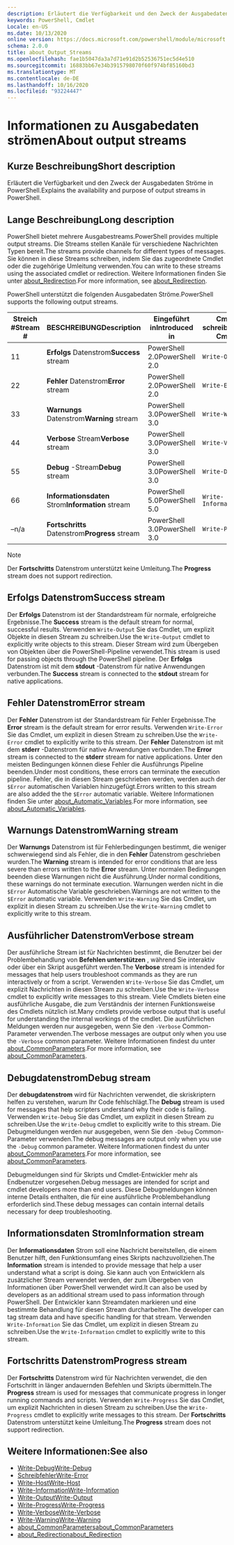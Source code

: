 ```yaml
---
description: Erläutert die Verfügbarkeit und den Zweck der Ausgabedaten Ströme in PowerShell.
keywords: PowerShell, Cmdlet
Locale: en-US
ms.date: 10/13/2020
online version: https://docs.microsoft.com/powershell/module/microsoft.powershell.core/about/about_output_streams?view=powershell-7&WT.mc_id=ps-gethelp
schema: 2.0.0
title: about_Output_Streams
ms.openlocfilehash: fae1b5047da3a7d71e91d2b52536751ec5d4e510
ms.sourcegitcommit: 16883bb67e34b3915798070f60f974bf85160bd3
ms.translationtype: MT
ms.contentlocale: de-DE
ms.lasthandoff: 10/16/2020
ms.locfileid: "93224447"
---
```

# <a name="about-output-streams"></a><span data-ttu-id="6d0f2-104">Informationen zu Ausgabedaten strömen</span><span class="sxs-lookup"><span data-stu-id="6d0f2-104">About output streams</span></span>

## <a name="short-description"></a><span data-ttu-id="6d0f2-105">Kurze Beschreibung</span><span class="sxs-lookup"><span data-stu-id="6d0f2-105">Short description</span></span>
<span data-ttu-id="6d0f2-106">Erläutert die Verfügbarkeit und den Zweck der Ausgabedaten Ströme in PowerShell.</span><span class="sxs-lookup"><span data-stu-id="6d0f2-106">Explains the availability and purpose of output streams in PowerShell.</span></span>

## <a name="long-description"></a><span data-ttu-id="6d0f2-107">Lange Beschreibung</span><span class="sxs-lookup"><span data-stu-id="6d0f2-107">Long description</span></span>

<span data-ttu-id="6d0f2-108">PowerShell bietet mehrere Ausgabestreams.</span><span class="sxs-lookup"><span data-stu-id="6d0f2-108">PowerShell provides multiple output streams.</span></span> <span data-ttu-id="6d0f2-109">Die Streams stellen Kanäle für verschiedene Nachrichten Typen bereit.</span><span class="sxs-lookup"><span data-stu-id="6d0f2-109">The streams provide channels for different types of messages.</span></span> <span data-ttu-id="6d0f2-110">Sie können in diese Streams schreiben, indem Sie das zugeordnete Cmdlet oder die zugehörige Umleitung verwenden.</span><span class="sxs-lookup"><span data-stu-id="6d0f2-110">You can write to these streams using the associated cmdlet or redirection.</span></span> <span data-ttu-id="6d0f2-111">Weitere Informationen finden Sie unter [about_Redirection](about_Redirection.md).</span><span class="sxs-lookup"><span data-stu-id="6d0f2-111">For more information, see [about_Redirection](about_Redirection.md).</span></span>

<span data-ttu-id="6d0f2-112">PowerShell unterstützt die folgenden Ausgabedaten Ströme.</span><span class="sxs-lookup"><span data-stu-id="6d0f2-112">PowerShell supports the following output streams.</span></span>

| <span data-ttu-id="6d0f2-113">Streich #</span><span class="sxs-lookup"><span data-stu-id="6d0f2-113">Stream #</span></span> |      <span data-ttu-id="6d0f2-114">BESCHREIBUNG</span><span class="sxs-lookup"><span data-stu-id="6d0f2-114">Description</span></span>       | <span data-ttu-id="6d0f2-115">Eingeführt in</span><span class="sxs-lookup"><span data-stu-id="6d0f2-115">Introduced in</span></span>  |    <span data-ttu-id="6d0f2-116">Cmdlet schreiben</span><span class="sxs-lookup"><span data-stu-id="6d0f2-116">Write Cmdlet</span></span>     |
| -------- | ---------------------- | -------------- | ------------------- |
| <span data-ttu-id="6d0f2-117">1</span><span class="sxs-lookup"><span data-stu-id="6d0f2-117">1</span></span>        | <span data-ttu-id="6d0f2-118">**Erfolgs** Datenstrom</span><span class="sxs-lookup"><span data-stu-id="6d0f2-118">**Success** stream</span></span>     | <span data-ttu-id="6d0f2-119">PowerShell 2.0</span><span class="sxs-lookup"><span data-stu-id="6d0f2-119">PowerShell 2.0</span></span> | `Write-Output`      |
| <span data-ttu-id="6d0f2-120">2</span><span class="sxs-lookup"><span data-stu-id="6d0f2-120">2</span></span>        | <span data-ttu-id="6d0f2-121">**Fehler** Datenstrom</span><span class="sxs-lookup"><span data-stu-id="6d0f2-121">**Error** stream</span></span>       | <span data-ttu-id="6d0f2-122">PowerShell 2.0</span><span class="sxs-lookup"><span data-stu-id="6d0f2-122">PowerShell 2.0</span></span> | `Write-Error`       |
| <span data-ttu-id="6d0f2-123">3</span><span class="sxs-lookup"><span data-stu-id="6d0f2-123">3</span></span>        | <span data-ttu-id="6d0f2-124">**Warnungs** Datenstrom</span><span class="sxs-lookup"><span data-stu-id="6d0f2-124">**Warning** stream</span></span>     | <span data-ttu-id="6d0f2-125">PowerShell 3.0</span><span class="sxs-lookup"><span data-stu-id="6d0f2-125">PowerShell 3.0</span></span> | `Write-Warning`     |
| <span data-ttu-id="6d0f2-126">4</span><span class="sxs-lookup"><span data-stu-id="6d0f2-126">4</span></span>        | <span data-ttu-id="6d0f2-127">**Verbose** Stream</span><span class="sxs-lookup"><span data-stu-id="6d0f2-127">**Verbose** stream</span></span>     | <span data-ttu-id="6d0f2-128">PowerShell 3.0</span><span class="sxs-lookup"><span data-stu-id="6d0f2-128">PowerShell 3.0</span></span> | `Write-Verbose`     |
| <span data-ttu-id="6d0f2-129">5</span><span class="sxs-lookup"><span data-stu-id="6d0f2-129">5</span></span>        | <span data-ttu-id="6d0f2-130">**Debug** -Stream</span><span class="sxs-lookup"><span data-stu-id="6d0f2-130">**Debug** stream</span></span>       | <span data-ttu-id="6d0f2-131">PowerShell 3.0</span><span class="sxs-lookup"><span data-stu-id="6d0f2-131">PowerShell 3.0</span></span> | `Write-Debug`       |
| <span data-ttu-id="6d0f2-132">6</span><span class="sxs-lookup"><span data-stu-id="6d0f2-132">6</span></span>        | <span data-ttu-id="6d0f2-133">**Informationsdaten** Strom</span><span class="sxs-lookup"><span data-stu-id="6d0f2-133">**Information** stream</span></span> | <span data-ttu-id="6d0f2-134">PowerShell 5.0</span><span class="sxs-lookup"><span data-stu-id="6d0f2-134">PowerShell 5.0</span></span> | `Write-Information` |
| <span data-ttu-id="6d0f2-135">–</span><span class="sxs-lookup"><span data-stu-id="6d0f2-135">n/a</span></span>      | <span data-ttu-id="6d0f2-136">**Fortschritts** Datenstrom</span><span class="sxs-lookup"><span data-stu-id="6d0f2-136">**Progress** stream</span></span>    | <span data-ttu-id="6d0f2-137">PowerShell 3.0</span><span class="sxs-lookup"><span data-stu-id="6d0f2-137">PowerShell 3.0</span></span> | `Write-Progress`    |

> [!NOTE]
> <span data-ttu-id="6d0f2-138">Der **Fortschritts** Datenstrom unterstützt keine Umleitung.</span><span class="sxs-lookup"><span data-stu-id="6d0f2-138">The **Progress** stream does not support redirection.</span></span>

## <a name="success-stream"></a><span data-ttu-id="6d0f2-139">Erfolgs Datenstrom</span><span class="sxs-lookup"><span data-stu-id="6d0f2-139">Success stream</span></span>

<span data-ttu-id="6d0f2-140">Der **Erfolgs** Datenstrom ist der Standardstream für normale, erfolgreiche Ergebnisse.</span><span class="sxs-lookup"><span data-stu-id="6d0f2-140">The **Success** stream is the default stream for normal, successful results.</span></span>
<span data-ttu-id="6d0f2-141">Verwenden `Write-Output` Sie das Cmdlet, um explizit Objekte in diesen Stream zu schreiben.</span><span class="sxs-lookup"><span data-stu-id="6d0f2-141">Use the `Write-Output` cmdlet to explicitly write objects to this stream.</span></span> <span data-ttu-id="6d0f2-142">Dieser Stream wird zum Übergeben von Objekten über die PowerShell-Pipeline verwendet.</span><span class="sxs-lookup"><span data-stu-id="6d0f2-142">This stream is used for passing objects through the PowerShell pipeline.</span></span> <span data-ttu-id="6d0f2-143">Der **Erfolgs** Datenstrom ist mit dem **stdout** -Datenstrom für native Anwendungen verbunden.</span><span class="sxs-lookup"><span data-stu-id="6d0f2-143">The **Success** stream is connected to the **stdout** stream for native applications.</span></span>

## <a name="error-stream"></a><span data-ttu-id="6d0f2-144">Fehler Datenstrom</span><span class="sxs-lookup"><span data-stu-id="6d0f2-144">Error stream</span></span>

<span data-ttu-id="6d0f2-145">Der **Fehler** Datenstrom ist der Standardstream für Fehler Ergebnisse.</span><span class="sxs-lookup"><span data-stu-id="6d0f2-145">The **Error** stream is the default stream for error results.</span></span> <span data-ttu-id="6d0f2-146">Verwenden `Write-Error` Sie das Cmdlet, um explizit in diesen Stream zu schreiben.</span><span class="sxs-lookup"><span data-stu-id="6d0f2-146">Use the `Write-Error` cmdlet to explicitly write to this stream.</span></span> <span data-ttu-id="6d0f2-147">Der **Fehler** Datenstrom ist mit dem **stderr** -Datenstrom für native Anwendungen verbunden.</span><span class="sxs-lookup"><span data-stu-id="6d0f2-147">The **Error** stream is connected to the **stderr** stream for native applications.</span></span> <span data-ttu-id="6d0f2-148">Unter den meisten Bedingungen können diese Fehler die Ausführungs Pipeline beenden.</span><span class="sxs-lookup"><span data-stu-id="6d0f2-148">Under most conditions, these errors can terminate the execution pipeline.</span></span> <span data-ttu-id="6d0f2-149">Fehler, die in diesen Stream geschrieben werden, werden auch der `$Error` automatischen Variablen hinzugefügt.</span><span class="sxs-lookup"><span data-stu-id="6d0f2-149">Errors written to this stream are also added the the `$Error` automatic variable.</span></span> <span data-ttu-id="6d0f2-150">Weitere Informationen finden Sie unter [about_Automatic_Variables](about_Automatic_Variables.md).</span><span class="sxs-lookup"><span data-stu-id="6d0f2-150">For more information, see [about_Automatic_Variables](about_Automatic_Variables.md).</span></span>

## <a name="warning-stream"></a><span data-ttu-id="6d0f2-151">Warnungs Datenstrom</span><span class="sxs-lookup"><span data-stu-id="6d0f2-151">Warning stream</span></span>

<span data-ttu-id="6d0f2-152">Der **Warnungs** Datenstrom ist für Fehlerbedingungen bestimmt, die weniger schwerwiegend sind als Fehler, die in den **Fehler** Datenstrom geschrieben wurden.</span><span class="sxs-lookup"><span data-stu-id="6d0f2-152">The **Warning** stream is intended for error conditions that are less severe than errors written to the **Error** stream.</span></span> <span data-ttu-id="6d0f2-153">Unter normalen Bedingungen beenden diese Warnungen nicht die Ausführung.</span><span class="sxs-lookup"><span data-stu-id="6d0f2-153">Under normal conditions, these warnings do not terminate execution.</span></span> <span data-ttu-id="6d0f2-154">Warnungen werden nicht in die `$Error` Automatische Variable geschrieben.</span><span class="sxs-lookup"><span data-stu-id="6d0f2-154">Warnings are not written to the `$Error` automatic variable.</span></span> <span data-ttu-id="6d0f2-155">Verwenden `Write-Warning` Sie das Cmdlet, um explizit in diesen Stream zu schreiben.</span><span class="sxs-lookup"><span data-stu-id="6d0f2-155">Use the `Write-Warning` cmdlet to explicitly write to this stream.</span></span>

## <a name="verbose-stream"></a><span data-ttu-id="6d0f2-156">Ausführlicher Datenstrom</span><span class="sxs-lookup"><span data-stu-id="6d0f2-156">Verbose stream</span></span>

<span data-ttu-id="6d0f2-157">Der ausführliche Stream ist für Nachrichten bestimmt, die Benutzer bei der Problembehandlung von **Befehlen unterstützen** , während Sie interaktiv oder über ein Skript ausgeführt werden.</span><span class="sxs-lookup"><span data-stu-id="6d0f2-157">The **Verbose** stream is intended for messages that help users troubleshoot commands as they are run interactively or from a script.</span></span> <span data-ttu-id="6d0f2-158">Verwenden `Write-Verbose` Sie das Cmdlet, um explizit Nachrichten in diesen Stream zu schreiben.</span><span class="sxs-lookup"><span data-stu-id="6d0f2-158">Use the `Write-Verbose` cmdlet to explicitly write messages to this stream.</span></span> <span data-ttu-id="6d0f2-159">Viele Cmdlets bieten eine ausführliche Ausgabe, die zum Verständnis der internen Funktionsweise des Cmdlets nützlich ist.</span><span class="sxs-lookup"><span data-stu-id="6d0f2-159">Many cmdlets provide verbose output that is useful for understanding the internal workings of the cmdlet.</span></span> <span data-ttu-id="6d0f2-160">Die ausführlichen Meldungen werden nur ausgegeben, wenn Sie den `-Verbose` Common-Parameter verwenden.</span><span class="sxs-lookup"><span data-stu-id="6d0f2-160">The verbose messages are output only when you use the `-Verbose` common parameter.</span></span> <span data-ttu-id="6d0f2-161">Weitere Informationen findest du unter [about_CommonParameters](about_CommonParameters.md).</span><span class="sxs-lookup"><span data-stu-id="6d0f2-161">For more information, see [about_CommonParameters](about_CommonParameters.md).</span></span>

## <a name="debug-stream"></a><span data-ttu-id="6d0f2-162">Debugdatenstrom</span><span class="sxs-lookup"><span data-stu-id="6d0f2-162">Debug stream</span></span>

<span data-ttu-id="6d0f2-163">Der **debugdatenstrom** wird für Nachrichten verwendet, die skriskriptern helfen zu verstehen, warum Ihr Code fehlschlägt.</span><span class="sxs-lookup"><span data-stu-id="6d0f2-163">The **Debug** stream is used for messages that help scripters understand why their code is failing.</span></span> <span data-ttu-id="6d0f2-164">Verwenden `Write-Debug` Sie das Cmdlet, um explizit in diesen Stream zu schreiben.</span><span class="sxs-lookup"><span data-stu-id="6d0f2-164">Use the `Write-Debug` cmdlet to explicitly write to this stream.</span></span> <span data-ttu-id="6d0f2-165">Die Debugmeldungen werden nur ausgegeben, wenn Sie den `-Debug` Common-Parameter verwenden.</span><span class="sxs-lookup"><span data-stu-id="6d0f2-165">The debug messages are output only when you use the `-Debug` common parameter.</span></span> <span data-ttu-id="6d0f2-166">Weitere Informationen findest du unter [about_CommonParameters](about_CommonParameters.md).</span><span class="sxs-lookup"><span data-stu-id="6d0f2-166">For more information, see [about_CommonParameters](about_CommonParameters.md).</span></span>

<span data-ttu-id="6d0f2-167">Debugmeldungen sind für Skripts und Cmdlet-Entwickler mehr als Endbenutzer vorgesehen.</span><span class="sxs-lookup"><span data-stu-id="6d0f2-167">Debug messages are intended for script and cmdlet developers more than end users.</span></span> <span data-ttu-id="6d0f2-168">Diese Debugmeldungen können interne Details enthalten, die für eine ausführliche Problembehandlung erforderlich sind.</span><span class="sxs-lookup"><span data-stu-id="6d0f2-168">These debug messages can contain internal details necessary for deep troubleshooting.</span></span>

## <a name="information-stream"></a><span data-ttu-id="6d0f2-169">Informationsdaten Strom</span><span class="sxs-lookup"><span data-stu-id="6d0f2-169">Information stream</span></span>

<span data-ttu-id="6d0f2-170">Der **Informationsdaten** Strom soll eine Nachricht bereitstellen, die einem Benutzer hilft, den Funktionsumfang eines Skripts nachzuvollziehen.</span><span class="sxs-lookup"><span data-stu-id="6d0f2-170">The **Information** stream is intended to provide message that help a user understand what a script is doing.</span></span> <span data-ttu-id="6d0f2-171">Sie kann auch von Entwicklern als zusätzlicher Stream verwendet werden, der zum Übergeben von Informationen über PowerShell verwendet wird.</span><span class="sxs-lookup"><span data-stu-id="6d0f2-171">It can also be used by developers as an additional stream used to pass information through PowerShell.</span></span> <span data-ttu-id="6d0f2-172">Der Entwickler kann Streamdaten markieren und eine bestimmte Behandlung für diesen Stream durcharbeiten.</span><span class="sxs-lookup"><span data-stu-id="6d0f2-172">The developer can tag stream data and have specific handling for that stream.</span></span> <span data-ttu-id="6d0f2-173">Verwenden `Write-Information` Sie das Cmdlet, um explizit in diesen Stream zu schreiben.</span><span class="sxs-lookup"><span data-stu-id="6d0f2-173">Use the `Write-Information` cmdlet to explicitly write to this stream.</span></span>

## <a name="progress-stream"></a><span data-ttu-id="6d0f2-174">Fortschritts Datenstrom</span><span class="sxs-lookup"><span data-stu-id="6d0f2-174">Progress stream</span></span>

<span data-ttu-id="6d0f2-175">Der **Fortschritts** Datenstrom wird für Nachrichten verwendet, die den Fortschritt in länger andauernden Befehlen und Skripts übermitteln.</span><span class="sxs-lookup"><span data-stu-id="6d0f2-175">The **Progress** stream is used for messages that communicate progress in longer running commands and scripts.</span></span> <span data-ttu-id="6d0f2-176">Verwenden `Write-Progress` Sie das Cmdlet, um explizit Nachrichten in diesen Stream zu schreiben.</span><span class="sxs-lookup"><span data-stu-id="6d0f2-176">Use the `Write-Progress` cmdlet to explicitly write messages to this stream.</span></span> <span data-ttu-id="6d0f2-177">Der **Fortschritts** Datenstrom unterstützt keine Umleitung.</span><span class="sxs-lookup"><span data-stu-id="6d0f2-177">The **Progress** stream does not support redirection.</span></span>

## <a name="see-also"></a><span data-ttu-id="6d0f2-178">Weitere Informationen:</span><span class="sxs-lookup"><span data-stu-id="6d0f2-178">See also</span></span>

- [<span data-ttu-id="6d0f2-179">Write-Debug</span><span class="sxs-lookup"><span data-stu-id="6d0f2-179">Write-Debug</span></span>](xref:Microsoft.PowerShell.Utility.Write-Debug)
- [<span data-ttu-id="6d0f2-180">Schreibfehler</span><span class="sxs-lookup"><span data-stu-id="6d0f2-180">Write-Error</span></span>](xref:Microsoft.PowerShell.Utility.Write-Error)
- [<span data-ttu-id="6d0f2-181">Write-Host</span><span class="sxs-lookup"><span data-stu-id="6d0f2-181">Write-Host</span></span>](xref:Microsoft.PowerShell.Utility.Write-Host)
- [<span data-ttu-id="6d0f2-182">Write-Information</span><span class="sxs-lookup"><span data-stu-id="6d0f2-182">Write-Information</span></span>](xref:Microsoft.PowerShell.Utility.Write-Information)
- [<span data-ttu-id="6d0f2-183">Write-Output</span><span class="sxs-lookup"><span data-stu-id="6d0f2-183">Write-Output</span></span>](xref:Microsoft.PowerShell.Utility.Write-Output)
- [<span data-ttu-id="6d0f2-184">Write-Progress</span><span class="sxs-lookup"><span data-stu-id="6d0f2-184">Write-Progress</span></span>](xref:Microsoft.PowerShell.Utility.Write-Progress)
- [<span data-ttu-id="6d0f2-185">Write-Verbose</span><span class="sxs-lookup"><span data-stu-id="6d0f2-185">Write-Verbose</span></span>](xref:Microsoft.PowerShell.Utility.Write-Verbose)
- [<span data-ttu-id="6d0f2-186">Write-Warning</span><span class="sxs-lookup"><span data-stu-id="6d0f2-186">Write-Warning</span></span>](xref:Microsoft.PowerShell.Utility.Write-Warning)
- [<span data-ttu-id="6d0f2-187">about_CommonParameters</span><span class="sxs-lookup"><span data-stu-id="6d0f2-187">about_CommonParameters</span></span>](about_CommonParameters.md)
- [<span data-ttu-id="6d0f2-188">about_Redirection</span><span class="sxs-lookup"><span data-stu-id="6d0f2-188">about_Redirection</span></span>](about_Redirection.md)
